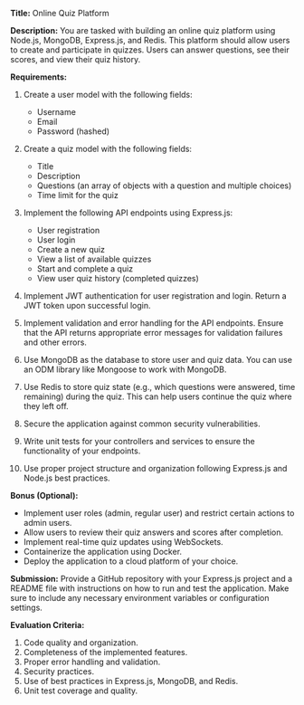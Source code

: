 **Title:** Online Quiz Platform

**Description:** You are tasked with building an online quiz platform using Node.js, MongoDB, Express.js, and Redis. This platform should allow users to create and participate in quizzes. Users can answer questions, see their scores, and view their quiz history.

**Requirements:**

1.  Create a user model with the following fields:

    - Username
    - Email
    - Password (hashed)

2.  Create a quiz model with the following fields:

    - Title
    - Description
    - Questions (an array of objects with a question and multiple choices)
    - Time limit for the quiz

3.  Implement the following API endpoints using Express.js:

    - User registration
    - User login
    - Create a new quiz
    - View a list of available quizzes
    - Start and complete a quiz
    - View user quiz history (completed quizzes)

4.  Implement JWT authentication for user registration and login. Return a JWT token upon successful login.
5.  Implement validation and error handling for the API endpoints. Ensure that the API returns appropriate error messages for validation failures and other errors.
6.  Use MongoDB as the database to store user and quiz data. You can use an ODM library like Mongoose to work with MongoDB.
7.  Use Redis to store quiz state (e.g., which questions were answered, time remaining) during the quiz. This can help users continue the quiz where they left off.
8.  Secure the application against common security vulnerabilities.
9.  Write unit tests for your controllers and services to ensure the functionality of your endpoints.
10. Use proper project structure and organization following Express.js and Node.js best practices.

**Bonus (Optional):**

- Implement user roles (admin, regular user) and restrict certain actions to admin users.
- Allow users to review their quiz answers and scores after completion.
- Implement real-time quiz updates using WebSockets.
- Containerize the application using Docker.
- Deploy the application to a cloud platform of your choice.

**Submission:** Provide a GitHub repository with your Express.js project and a README file with instructions on how to run and test the application. Make sure to include any necessary environment variables or configuration settings.

**Evaluation Criteria:**

1.  Code quality and organization.
2.  Completeness of the implemented features.
3.  Proper error handling and validation.
4.  Security practices.
5.  Use of best practices in Express.js, MongoDB, and Redis.
6.  Unit test coverage and quality.
